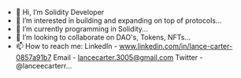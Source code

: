 - 👋 Hi, I’m Solidity Developer
- 👀 I’m interested in building and expanding on top of protocols...
- 🌱 I’m currently programming in Solidity...
- 💞️ I’m looking to collaborate on DAO's, Tokens, NFTs...
- 📫 How to reach me:
    LinkedIn - www.linkedin.com/in/lance-carter-0857a91b7
    Email - lancecarter.3005@gmail.com
    Twitter - @lanceecarterr...

<!---
ContractCarter/ContractCarter is a ✨ special ✨ repository because its `README.md` (this file) appears on your GitHub profile.
You can click the Preview link to take a look at your changes.
--->
